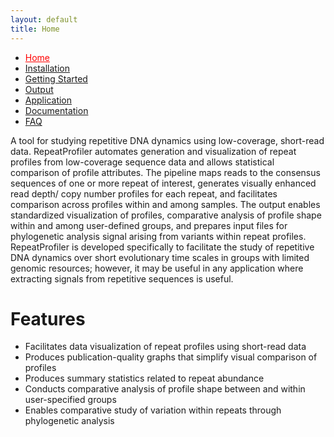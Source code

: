 ```yaml
---
layout: default
title: Home
---
```


<nav>
    <ul>
      <li><a href="/RepeatProfiler/" style="color:red">Home</a></li>
      <li><a href="/RepeatProfiler/installation">Installation</a></li>
      <li><a href="/RepeatProfiler/gettingstarted">Getting Started</a></li>
      <li><a href="/RepeatProfiler/output">Output</a></li>
      <li><a href="/RepeatProfiler/application">Application</a></li>
      <li><a href="/RepeatProfiler/documentation">Documentation</a></li>
      <li><a href="/RepeatProfiler/FAQ">FAQ</a></li>
    </ul>
</nav>

A tool for studying repetitive DNA dynamics using low-coverage, short-read data. RepeatProfiler automates generation and visualization of repeat profiles from low-coverage sequence data and allows statistical comparison of profile attributes. The pipeline maps reads to the consensus sequences of one or more repeat of interest, generates visually enhanced read depth/ copy number profiles for each repeat, and facilitates comparison across profiles within and among samples. The output enables standardized visualization of profiles, comparative analysis of profile shape within and among user-defined groups, and prepares input files for phylogenetic analysis signal arising from variants within repeat profiles. RepeatProfiler is developed specifically to facilitate the study of repetitive DNA dynamics over short evolutionary time scales in groups with limited genomic resources; however, it may be useful in any application where extracting signals from repetitive sequences is useful.

# Features

- Facilitates data visualization of repeat profiles using short-read data
- Produces publication-quality graphs that simplify visual comparison of profiles
- Produces summary statistics related to repeat abundance
- Conducts comparative analysis of profile shape between and within user-specified groups
- Enables comparative study of variation within repeats through phylogenetic analysis
